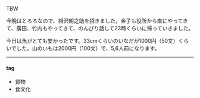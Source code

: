 TBW

今晩はとろろなので、相沢朝之助を招きました。金子も役所から直にやってきて、廣田、竹内もやってきて、のんびり話して23時くらいに帰っていきました。

今日は魚がとても安かったです。33cmくらいのいなだが1000円（50文）くらいでした。山のいもは2000円（100文）で、5,6人前になります。

***
#### tag
- 買物
- 食文化
